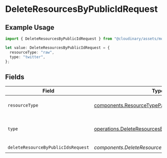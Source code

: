 # DeleteResourcesByPublicIdRequest

## Example Usage

```typescript
import { DeleteResourcesByPublicIdRequest } from "@cloudinary/assets/models/operations";

let value: DeleteResourcesByPublicIdRequest = {
  resourceType: "raw",
  type: "twitter",
};
```

## Fields

| Field                                                                                                | Type                                                                                                 | Required                                                                                             | Description                                                                                          |
| ---------------------------------------------------------------------------------------------------- | ---------------------------------------------------------------------------------------------------- | ---------------------------------------------------------------------------------------------------- | ---------------------------------------------------------------------------------------------------- |
| `resourceType`                                                                                       | [components.ResourceTypeParameter](../../models/components/resourcetypeparameter.md)                 | :heavy_check_mark:                                                                                   | The type the of asset.                                                                               |
| `type`                                                                                               | [operations.DeleteResourcesByPublicIdType](../../models/operations/deleteresourcesbypublicidtype.md) | :heavy_check_mark:                                                                                   | The delivery type of the asset.                                                                      |
| `deleteResourceByPublicIdsRequest`                                                                   | *components.DeleteResourceByPublicIdsRequestUnion*                                                   | :heavy_check_mark:                                                                                   | N/A                                                                                                  |